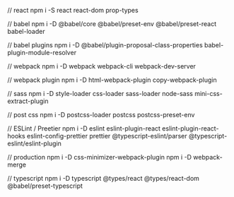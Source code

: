 // react
npm i -S react react-dom prop-types

// babel
npm i -D @babel/core @babel/preset-env @babel/preset-react babel-loader

// babel plugins
npm i -D @babel/plugin-proposal-class-properties babel-plugin-module-resolver


// webpack
npm i -D webpack webpack-cli webpack-dev-server

// webpack plugin
npm i -D html-webpack-plugin copy-webpack-plugin

// sass
npm i -D style-loader css-loader sass-loader node-sass mini-css-extract-plugin

// post css
npm i -D postcss-loader postcss postcss-preset-env


// ESLint / Preetier
npm i -D eslint eslint-plugin-react eslint-plugin-react-hooks eslint-config-prettier prettier @typescript-eslint/parser @typescript-eslint/eslint-plugin



// production
npm i -D css-minimizer-webpack-plugin
npm i -D webpack-merge


// typescript
npm i -D typescript @types/react @types/react-dom @babel/preset-typescript
